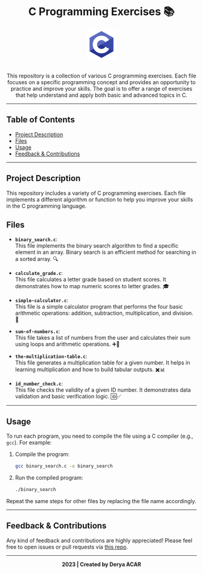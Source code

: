 <div align="center">
  <h1>C Programming Exercises 📚</h1> <img src="https://github.com/deryaxacar/C-Programming/blob/main/c.PNG" alt="C Logo" width="80"></br></br>
</div>

<p align="center">
This repository is a collection of various C programming exercises. Each file focuses on a specific programming concept and provides an opportunity to practice and improve your skills. The goal is to offer a range of exercises that help understand and apply both basic and advanced topics in C.
</p>

---

## Table of Contents

- [Project Description](#project-description)
- [Files](#files)
- [Usage](#usage)
- [Feedback & Contributions](#feedback--contributions)

---

## Project Description

This repository includes a variety of C programming exercises. Each file implements a different algorithm or function to help you improve your skills in the C programming language.

## Files

- **`binary_search.c`**:  
  This file implements the binary search algorithm to find a specific element in an array. Binary search is an efficient method for searching in a sorted array. 🔍

- **`calculate_grade.c`**:  
  This file calculates a letter grade based on student scores. It demonstrates how to map numeric scores to letter grades. 🎓

- **`simple-calculator.c`**:  
  This file is a simple calculator program that performs the four basic arithmetic operations: addition, subtraction, multiplication, and division. 🧮

- **`sum-of-numbers.c`**:  
  This file takes a list of numbers from the user and calculates their sum using loops and arithmetic operations. ➕🔢

- **`the-multiplication-table.c`**:  
  This file generates a multiplication table for a given number. It helps in learning multiplication and how to build tabular outputs. ✖️📊

- **`id_number_check.c`**:  
  This file checks the validity of a given ID number. It demonstrates data validation and basic verification logic. 🆔✅

---

## Usage

To run each program, you need to compile the file using a C compiler (e.g., `gcc`). For example:

1. Compile the program:
    ```sh
    gcc binary_search.c -o binary_search
    ```

2. Run the compiled program:
    ```sh
    ./binary_search
    ```

Repeat the same steps for other files by replacing the file name accordingly.

---

## Feedback & Contributions

Any kind of feedback and contributions are highly appreciated! Please feel free to open issues or pull requests via [this repo](https://github.com/deryaxacar/c-programming-exercises).

---

<div align="center">
  <b>2023 | Created by Derya ACAR</b>
</div>

